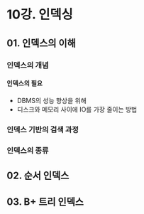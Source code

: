 # 10강. 인덱싱

## 01. 인덱스의 이해

### 인덱스의 개념

#### 인덱스의 필요

- DBMS의 성능 향상을 위해
- 디스크와 메모리 사이에 IO를 가장 줄이는 방법

### 인덱스 기반의 검색 과정

### 인덱스의 종류

## 02. 순서 인덱스

## 03. B+ 트리 인덱스